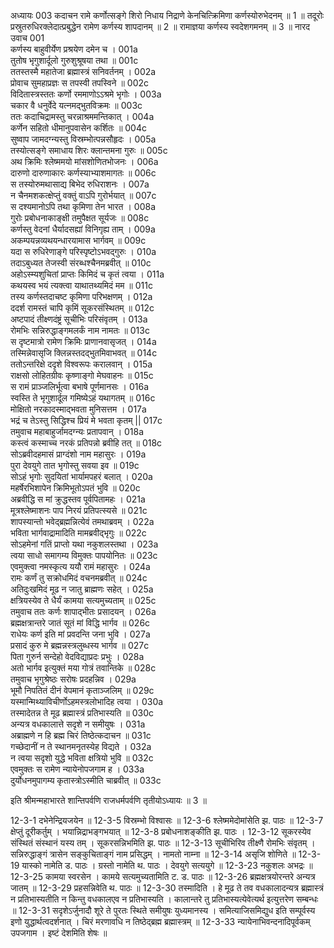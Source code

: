अध्यायः 003
कदाचन रामे कर्णोत्सङ्गे शिरो निधाय निद्राणे केनचित्क्रिमिणा कर्णस्योरुभेदनम् ॥ 1 ॥ तदूरोः प्रस्रुतरुधिरक्लेदात्प्रबुद्धेन रामेण कर्णस्य शापदानम् ॥ 2 ॥ रामाज्ञया कर्णस्य स्वदेशगमनम् ॥ 3 ॥
नारद उवाच 	001  
कर्णस्य बाहुवीर्येण प्रश्रयेण दमेन च ।	001a  
तुतोष भृगुशार्दूलो गुरुशुश्रूषया तथा ॥	001c  
ततस्तस्मै महातेजा ब्रह्मास्त्रं सनिवर्तनम् ।	002a  
प्रोवाच सुमहाप्रज्ञः स तपस्वी तपस्विने ॥	002c  
विदितास्त्रस्ततः कर्णो रममाणोऽऽश्रमे भृगोः ।	003a  
चकार वै धनुर्वेदे यत्नमद्भुतविक्रमः ॥	003c  
ततः कदाचिद्रामस्तु चरन्नाश्रममन्तिकात् ।	004a  
कर्णेन सहितो धीमानुपवासेन कर्शितः ॥	004c  
सुष्वाप जामदग्न्यस्तु विस्रम्भोत्पन्नसौहृदः ।	005a  
तस्योत्सङ्गे समाधाय शिरः क्लान्तमना गुरुः ॥	005c  
अथ क्रिमिः श्लेष्ममयो मांसशोणितभोजनः ।	006a  
दारुणो दारुणाकारः कर्णस्याभ्याशमागतः ॥	006c  
स तस्योरुमथासाद्य बिभेद रुधिराशनः ।	007a  
न चैनमशकत्क्षेप्तुं वक्तुं वाऽपि गुरोर्भयात् ॥	007c  
स दश्यमानोऽपि तथा कृमिणा तेन भारत ।	008a  
गुरोः प्रबोधनाकाङ्क्षी तमुपैक्षत सूर्यजः ॥	008c  
कर्णस्तु वेदनां धैर्यादसह्यां विनिगृह्य ताम् ।	009a  
अकम्पयन्नव्यथयन्धारयामास भार्गवम् ॥	009c  
यदा स रुधिरेणाङ्गे परिस्पृष्टोऽभवद्गुरुः ।	010a  
तदाऽबुध्यत तेजस्वी संरब्धश्चैनमब्रवीत् ॥	010c  
अहोऽस्म्यशुचितां प्राप्तः किमिदं च कृतं त्वया ।	011a  
कथयस्व भयं त्यक्त्वा याथातथ्यमिदं मम ॥	011c  
तस्य कर्णस्तदाचष्ट कृमिणा परिभक्षणम् ।	012a  
ददर्श रामस्तं चापि कृमिं सूकरसंस्थितम् ॥	012c  
अष्टपादं तीक्ष्णदंष्ट्रं सूचीभिः परिसंवृतम् ।	013a  
रोमभिः सन्निरुद्धाङ्गमलर्कं नाम नामतः ॥	013c  
स दृष्टमात्रो रामेण क्रिमिः प्राणानवासृजत् ।	014a  
तस्मिन्नेवासृजि क्लिन्नस्तदद्भुतमिवाभवत् ॥	014c  
ततोऽन्तरिक्षे ददृशे विश्वरूपः करालवान् ।	015a  
राक्षसो लोहितग्रीवः कृष्णाङ्गो मेघवाहनः ॥	015c  
स रामं प्राञ्जलिर्भूत्वा बभाषे पूर्णमानसः ।	016a  
स्वस्ति ते भृगुशार्दूल गमिष्येऽहं यथागतम् ॥	016c  
मोक्षितो नरकादस्माद्भवता मुनिसत्तम ।	017a  
भद्रं च तेऽस्तु सिद्धिश्च प्रियं मे भवता कृतम् ||	017c  
तमुवाच महाबाहुर्जामदग्न्यः प्रतापवान् ।	018a  
कस्त्वं कस्माच्च नरकं प्रतिपन्नो ब्रवीहि तत् ॥	018c  
सोऽब्रवीदहमासं प्राग्दंशो नाम महासुरः ।	019a  
पुरा देवयुगे तात भृगोस्तु सवया इव ॥	019c  
सोऽहं भृगोः सुदयितां भार्यामपहरं बलात् ।	020a  
महर्षेरभिशापेन क्रिमिभूतोऽपतं भुवि ॥	020c  
अब्रवीद्धि स मां क्रुद्धस्तव पूर्वपितामहः ।	021a  
मूत्रश्लेष्माशनः पाप निरयं प्रतिपत्स्यसे ॥	021c  
शापस्यान्तो भवेद्ब्रह्मन्नित्येवं तमथाब्रवम् ।	022a  
भविता भार्गवाद्रामादिति मामब्रवीद्भृगुः ॥	022c  
सोऽहमेनां गतिं प्राप्तो यथा नकुशलस्तथा ।	023a  
त्वया साधो समागम्य विमुक्तः पापयोनितः ॥	023c  
एवमुक्त्वा नमस्कृत्य ययौ रामं महासुरः ।	024a  
रामः कर्णं तु सक्रोधमिदं वचनमब्रवीत् ॥	024c  
अतिदुःखमिदं मूढ न जातु ब्राह्मणः सहेत् ।	025a  
क्षत्रियस्येव ते धैर्यं कामया सत्यमुच्यताम् ॥	025c  
तमुवाच ततः कर्णः शापाद्भीतः प्रसादयन् ।	026a  
ब्रह्मक्षत्रान्तरे जातं सूतं मां विद्धि भार्गव ॥	026c  
राधेयः कर्ण इति मां प्रवदन्ति जना भुवि ।	027a  
प्रसादं कुरु मे ब्रह्मन्नस्त्रलुब्धस्य भार्गव ॥	027c  
पिता गुरुर्न सन्देहो वेदविद्याप्रदः प्रभुः ।	028a  
अतो भार्गव इत्युक्तं मया गोत्रं तवान्तिके ॥	028c  
तमुवाच भृगुश्रेष्ठः सरोषः प्रदहन्निव ।	029a  
भूमौ निपतितं दीनं वेपमानं कृताञ्जलिम् ॥	029c  
यस्मान्मिथ्याविचीर्णोऽहमस्त्रलोभादिह त्वया ।	030a  
तस्मादेतन्न ते मूढ ब्रह्मास्त्रं प्रतिभास्यति ॥	030c  
अन्यत्र वधकालात्ते सदृशे न समीयुषः ।	031a  
अब्राह्मणे न हि ब्रह्म चिरं तिष्ठेत्कदाचन ॥	031c  
गच्छेदानीं न ते स्थानमनृतस्येह विद्यते ।	032a  
न त्वया सदृशो युद्धे भविता क्षत्रियो भुवि ॥	032c  
एवमुक्तः स रामेण न्यायेनोपजगाम ह ।	033a  
दुर्योधनमुपागम्य कृतास्त्रोऽस्मीति चाब्रवीत् ॥ 	033c  

इति श्रीमन्महाभारते शान्तिपर्वणि राजधर्मपर्वणि तृतीयोऽध्यायः ॥ 3 ॥

12-3-1 दभेनेन्द्रियजयेन ॥ 12-3-5 विस्रम्भो विश्वासः ॥ 12-3-6 श्लेष्ममेदोमांसेति झ. पाठः ॥ 12-3-7 क्षेप्तुं दूरीकर्तुम् । भयान्निद्राभङ्गभयात् ॥ 12-3-8 प्रबोधनाशङ्कीति झ. पाठः । 12-3-12 सूकरस्येव संस्थितं संस्थानं यस्य तम् । सूकरसन्निभमिति झ. पाठः ॥ 12-3-13 सूचीभिरिव तीक्ष्णै रोमभिः संवृतम् । सन्निरुद्धाङ्गं त्रासेन सङ्कुचिताङ्गं नाम प्रसिद्धम् । नामतो नाम्ना ॥ 12-3-14 असृजि शोणिते ॥ 12-3-19 यास्को नामेति ड. पाठः । ग्रस्तो नामेति थ. पाठः । देवयुगे सत्ययुगे ॥ 12-3-23 नकुशलः अभद्रः ॥ 12-3-25 कामया स्वरसेन । कामये सत्यमुच्यतामिति ट. ड. पाठः ॥ 12-3-26 ब्रह्मक्षत्रयोरन्तरे अन्यत्र जातम् ॥ 12-3-29 प्रहसन्निवेति थ. पाठः ॥ 12-3-30 तस्मादिति । हे मूढ ते तव वधकालादन्यत्र ब्रह्मास्त्रं न प्रतिभास्यतीति न किन्तु वधकालएव न प्रतिभास्यति । कालान्तरे तु प्रतिभास्यत्येवेत्यर्थ इत्युत्तरेण सम्बन्धः ॥ 12-3-31 सदृशेऽर्जुनादौ शूरे ते पुरतः स्थिते समीयुषः युध्यमानस्य । समित्याजिसमिद्युध इति सम्पूर्वस्य इणो युद्धार्थत्वदर्शनात् । चिरं मरणावधि न तिष्ठेद्ब्रह्म ब्रह्मास्त्रम् ॥ 12-3-33 न्यायेनाभिवन्दनादिपूर्वकम् उपजगाम । इष्टं देशमिति शेषः ॥
